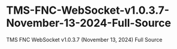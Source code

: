 # TMS-FNC-WebSocket-v1.0.3.7-November-13-2024-Full-Source
TMS FNC WebSocket v1.0.3.7 (November 13, 2024) Full Source
